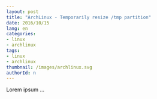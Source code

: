 ```yaml
---
layout: post
title: "ArchLinux - Temporarily resize /tmp partition"
date: 2016/10/15
lang: en
categories:
- linux
- archlinux
tags:
- linux
- archlinux
thumbnail: /images/archlinux.svg
authorId: n
---
```

Lorem ipsum ...

